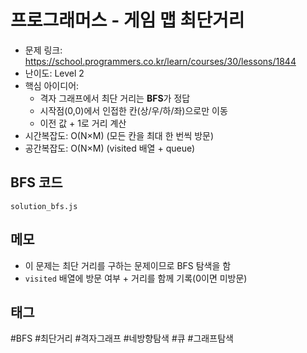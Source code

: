# 프로그래머스 - 게임 맵 최단거리

- 문제 링크: https://school.programmers.co.kr/learn/courses/30/lessons/1844
- 난이도: Level 2
- 핵심 아이디어:
  - 격자 그래프에서 최단 거리는 **BFS**가 정답
  - 시작점(0,0)에서 인접한 칸(상/우/하/좌)으로만 이동
  - 이전 값 + 1로 거리 계산
- 시간복잡도: O(N×M) (모든 칸을 최대 한 번씩 방문)
- 공간복잡도: O(N×M) (visited 배열 + queue)

## BFS 코드

`solution_bfs.js`

## 메모

- 이 문제는 최단 거리를 구하는 문제이므로 BFS 탐색을 함
- `visited` 배열에 방문 여부 + 거리를 함께 기록(0이면 미방문)


## 태그
#BFS #최단거리 #격자그래프 #네방향탐색 #큐 #그래프탐색
